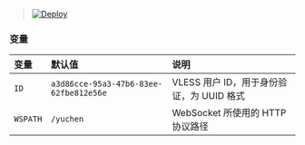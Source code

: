 > [![Deploy](https://www.herokucdn.com/deploy/button.png)](https://dashboard.heroku.com/new?template=https://github.com/yeyuchen198/yuchen_test/tree/master)

### 变量

| 变量 | 默认值 | 说明 |
| :--- | :--- | :--- |
| `ID` | `a3d86cce-95a3-47b6-83ee-62fbe812e56e` | VLESS 用户 ID，用于身份验证，为 UUID 格式 |
| `WSPATH` | `/yuchen` | WebSocket 所使用的 HTTP 协议路径 |

